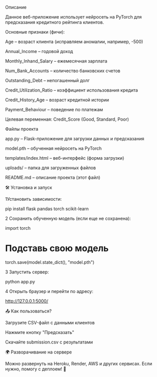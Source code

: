 

Описание

Данное веб-приложение использует нейросеть на PyTorch для предсказания кредитного рейтинга клиентов.

Основные признаки (фичи):

Age – возраст клиента (исправляем аномалии, например, -500)

Annual_Income – годовой доход

Monthly_Inhand_Salary – ежемесячная зарплата

Num_Bank_Accounts – количество банковских счетов

Outstanding_Debt – непогашенный долг

Credit_Utilization_Ratio – коэффициент использования кредита

Credit_History_Age – возраст кредитной истории

Payment_Behaviour – поведение по платежам

Целевая переменная: Credit_Score (Good, Standard, Poor)

Файлы проекта

app.py – Flask-приложение для загрузки данных и предсказания

model.pth – обученная нейросеть на PyTorch

templates/index.html – веб-интерфейс (форма загрузки)

uploads/ – папка для загруженных файлов

README.md – описание проекта (этот файл)

🛠️ Установка и запуск

1Установить зависимости:

pip install flask pandas torch scikit-learn

2 Сохранить обученную модель (если еще не сохранена):

import torch
# Подставь свою модель
torch.save(model.state_dict(), "model.pth")

3 Запустить сервер:

python app.py

4 Открыть браузер и перейти по адресу:

http://127.0.0.1:5000/

📤 Как пользоваться?

Загрузите CSV-файл с данными клиентов

Нажмите кнопку "Предсказать"

Скачайте submission.csv с результатами

🌍 Разворачивание на сервере

Можно развернуть на Heroku, Render, AWS и других сервисах.
Если нужно, помогу с деплоем! 🚀
